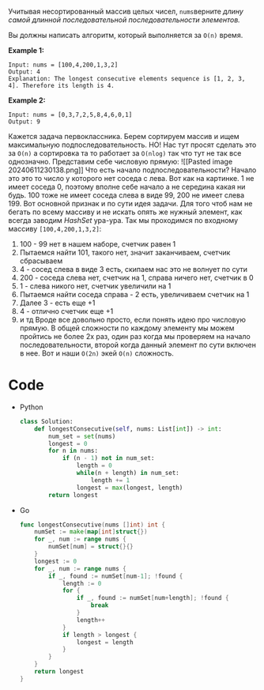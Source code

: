 Учитывая несортированный массив целых чисел, `nums`верните _длину самой длинной последовательной последовательности элементов._

Вы должны написать алгоритм, который выполняется за `O(n)` время.

**Example 1:**
```
Input: nums = [100,4,200,1,3,2]
Output: 4
Explanation: The longest consecutive elements sequence is [1, 2, 3, 4]. Therefore its length is 4.
```

**Example 2:**
```
Input: nums = [0,3,7,2,5,8,4,6,0,1]
Output: 9
```

Кажется задача первоклассника. Берем сортируем массив и ищем максимальную подпоследовательность. НО! Нас тут просят сделать это за `O(n)` а сортировка та то работает за `O(nlog)` так что тут не так все однозначно. Представим себе числовую прямую:
![[Pasted image 20240611230138.png]]
Что есть начало подпоследовательности? Начало это это то число у которого нет соседа с лева. Вот как на картинке. 1 не имеет соседа 0, поэтому вполне себе начало а не середина какая ни будь. 100 тоже не имеет соседа слева в виде 99, 200 не имеет слева 199. Вот основной признак и по сути идея задачи. 
Для того чтоб нам не бегать по всему массиву и не искать опять же нужный элемент, как всегда заводим *HashSet* ура-ура. Так мы проходимся по входному массиву `[100,4,200,1,3,2]`:
1) 100 - 99 нет в нашем наборе, счетчик равен 1
2) Пытаемся найти 101, такого нет, значит заканчиваем, счетчик сбрасываем
3) 4 - сосед слева в виде 3 есть, скипаем нас это не волнует по сути
4) 200 - соседа слева нет, счетчик на 1, справа ничего нет, счетчик в 0
5) 1 - слева никого нет, счетчик увеличили на 1
6) Пытаемся найти соседа справа - 2 есть, увеличиваем счетчик на 1
7) Далее 3 - есть еще +1
8) 4 - отлично счетчик еще +1
9) и тд
Вроде все довольно просто, если понять идею про числовую прямую. В общей сложности по каждому элементу мы можем пройтись не более 2х раз, один раз когда мы проверяем на начало последовательности, второй когда данный элемент по сути включен в нее. Вот и наши `O(2n)` экей `O(n)` сложность.

# Code

- Python
	```python
	class Solution: 
		def longestConsecutive(self, nums: List[int]) -> int: 
			num_set = set(nums) 
			longest = 0 
			for n in nums: 
				if (n - 1) not in num_set: 
					length = 0 
					while(n + length) in num_set: 
						length += 1 
					longest = max(longest, length) 
			return longest
	```

- Go
	```Go
	func longestConsecutive(nums []int) int {
	    numSet := make(map[int]struct{})
	    for _, num := range nums {
	        numSet[num] = struct{}{}
	    }
	    longest := 0
	    for _, num := range nums {
	        if _, found := numSet[num-1]; !found {
	            length := 0
	            for {
	                if _, found := numSet[num+length]; !found {
	                    break
	                }
	                length++
	            }
	            if length > longest {
	                longest = length
	            }
	        }
	    }
	    return longest
	}
	```
